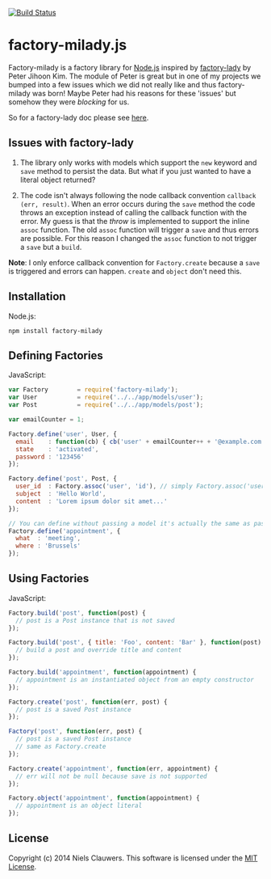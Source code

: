 [![Build Status](https://travis-ci.org/skyke/factory-milady.svg?branch=master)](https://travis-ci.org/skyke/factory-milady)

# factory-milady.js

Factory-milady is a factory library for [Node.js](http://nodejs.org/) inspired
 by [factory-lady](https://github.com/petejkim/factory-lady) by Peter Jihoon
 Kim. The module of Peter is great but in one of my projects we
 bumped into a few issues which we did not really like and thus
 factory-milady was born! Maybe Peter had his reasons for these 'issues' but
 somehow they were *blocking* for us.

 So for a factory-lady doc please see [here](https://github.com/petejkim/factory-lady).

## Issues with factory-lady

1. The library only works with models which support the `new` keyword and
`save` method to persist the data. But what if you just wanted to have a
literal object returned?

2. The code isn't always following the node callback convention `callback
(err, result)`. When an error occurs during the `save` method the code throws
 an exception instead of calling the callback function with the error.
My guess is that the *throw* is implemented to support the inline `assoc`
function.
The old `assoc` function will trigger a `save` and thus errors are possible.
For this reason I changed the `assoc` function to not trigger a `save` but a `build`.

**Note**: I only enforce callback convention for `Factory.create` because a
`save` is triggered and errors can happen. `create` and `object` don't need this.

## Installation

Node.js:

```
npm install factory-milady
```

## Defining Factories

JavaScript:

```javascript
var Factory        = require('factory-milady');
var User           = require('../../app/models/user');
var Post           = require('../../app/models/post');

var emailCounter = 1;

Factory.define('user', User, {
  email    : function(cb) { cb('user' + emailCounter++ + '@example.com'); }, // lazy attribute
  state    : 'activated',
  password : '123456'
});

Factory.define('post', Post, {
  user_id  : Factory.assoc('user', 'id'), // simply Factory.assoc('user') for user object itself
  subject  : 'Hello World',
  content  : 'Lorem ipsum dolor sit amet...'
});

// You can define without passing a model it's actually the same as passing function() {}
Factory.define('appointment', {
  what  : 'meeting',
  where : 'Brussels'
});
```

## Using Factories

JavaScript:

```javascript
Factory.build('post', function(post) {
  // post is a Post instance that is not saved
});

Factory.build('post', { title: 'Foo', content: 'Bar' }, function(post) {
  // build a post and override title and content
});

Factory.build('appointment', function(appointment) {
  // appointment is an instantiated object from an empty constructor
});

Factory.create('post', function(err, post) {
  // post is a saved Post instance
});

Factory('post', function(err, post) {
  // post is a saved Post instance
  // same as Factory.create
});

Factory.create('appointment', function(err, appointment) {
  // err will not be null because save is not supported
});

Factory.object('appointment', function(appointment) {
  // appointment is an object literal
});
```

## License

Copyright (c) 2014 Niels Clauwers. This software is licensed under the [MIT
 License](https://raw.githubusercontent.com/skyke/factory-milady/master/LICENSE).

